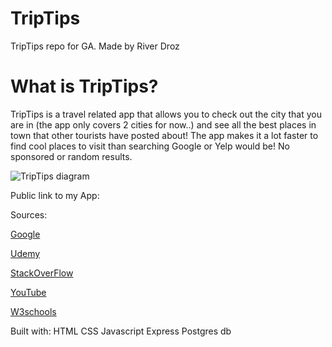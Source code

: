 # TripTips
TripTips repo for GA. 
Made by River Droz

# What is TripTips?
TripTips is a travel related app that allows you to check out the city that you are in (the app only covers 2 cities for now..) and see all the best places in town that other tourists have posted about! The app makes it a lot faster to find cool places to visit than searching Google or Yelp would be! No sponsored or random results.

![TripTips diagram](img/triptipsdiagram.png)



Public link to my App:



Sources: 

[Google](https://www.google.com)

[Udemy](www.Udemy.com)

[StackOverFlow](www.stackoverflow.com)

[YouTube](www.youtube.com)

[W3schools](www.w3schools.com)

Built with: 
HTML
CSS
Javascript
Express
Postgres db